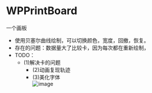 # WPPrintBoard
一个画板
- 使用贝塞尔曲线绘制，可以切换颜色，宽度，回撤，恢复。
- 存在的问题：数据量大了比较卡，因为每次都在重新绘制，
- TODO：
  - (1)解决卡的问题
	-	(2)动画复现轨迹
	-	(3)美化字体  
![image](https://github.com/Woooop/WPPrintBoard/blob/master/demoGif.gif)
